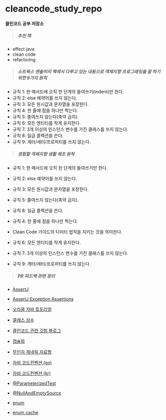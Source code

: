 # cleancode_study_repo
#### 클린코드 공부 저장소
>##### 추천 책
- effect java
- clean code
- refactoring

>##### 소트웍스 앤솔러지 책에서 다루고 있는 내용으로 객체지향 프로그래밍을 잘 하기 위한 9가지 원칙
- 규칙 1: 한 메서드에 오직 한 단계의 들여쓰기(indent)만 한다.
- 규칙 2: else 예약어를 쓰지 않는다.
- 규칙 3: 모든 원시값과 문자열을 포장한다.
- 규칙 4: 한 줄에 점을 하나만 찍는다.
- 규칙 5: 줄여쓰지 않는다(축약 금지).
- 규칙 6: 모든 엔티티를 작게 유지한다.
- 규칙 7: 3개 이상의 인스턴스 변수를 가진 클래스를 쓰지 않는다.
- 규칙 8: 일급 콜렉션을 쓴다.
- 규칙 9: 게터/세터/프로퍼티를 쓰지 않는다.

>##### 경험할 객체지향 생활 체조 원칙
- 규칙 1: 한 메서드에 오직 한 단계의 들여쓰기만 한다.
- 규칙 2: else 예약어를 쓰지 않는다.
- 규칙 3: 모든 원시값과 문자열을 포장한다.
- 규칙 5: 줄여쓰지 않는다(축약 금지).
- 규칙 8: 일급 콜렉션을 쓴다.

- 규칙 4: 한 줄에 점을 하나만 찍는다.
- Clean Code 가이드의 디미터 법칙을 지키는 것을 의미한다.
- 규칙 6: 모든 엔티티를 작게 유지한다.
- 규칙 7: 3개 이상의 인스턴스 변수를 가진 클래스를 쓰지 않는다.
- 규칙 9: 게터/세터/프로퍼티를 쓰지 않는다.

 >##### PR 피드백 관련 정리
 - [AssertJ](https://www.baeldung.com/introduction-to-assertj)
 - [AssertJ Exception Assertions](https://www.baeldung.com/assertj-exception-assertion)
 - [오라클 자바 튜토리얼](https://docs.oracle.com/javase/tutorial/java/index.html)
 - [클래스 상수](https://djkeh.github.io/articles/Why-should-final-member-variables-be-conventionally-static-in-Java-kor/)
 - [클린코드 관련 깃헙 블로그](http://amazingguni.github.io/blog/)
 - [캡슐화](https://javacpro.tistory.com/31)
 - [무인자 제네릭 자료형](https://itstory.tk/entry/%EC%9D%B4%ED%8E%99%ED%8B%B0%EB%B8%8C-%EC%9E%90%EB%B0%94-%EA%B7%9C%EC%B9%9923-%EC%83%88-%EC%BD%94%EB%93%9C%EC%97%90%EB%8A%94-%EB%AC%B4%EC%9D%B8%EC%9E%90-%EC%A0%9C%EB%84%A4%EB%A6%AD-%EC%9E%90%EB%A3%8C%ED%98%95%EC%9D%84-%EC%82%AC%EC%9A%A9%ED%95%98%EC%A7%80-%EB%A7%88%EB%9D%BC)
 
 - [자바 코드컨벤션 (en)](https://google.github.io/styleguide/javaguide.html)
 - [자바 코드컨벤션 (kr)](https://myeonguni.tistory.com/1596)
 
 - [@ParameterizedTest](https://www.baeldung.com/parameterized-tests-junit-5) 
 - [@NullAndEmptySource](https://www.baeldung.com/junit-5)
 
 - [enum](https://woowabros.github.io/tools/2017/07/10/java-enum-uses.html)
 - [enum cache]( https://pjh3749.tistory.com/279) 